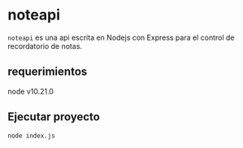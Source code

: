 # noteapi
`noteapi` es una api escrita en Nodejs con Express para el control de recordatorio de notas.

## requerimientos
node v10.21.0

## Ejecutar proyecto
`node index.js`